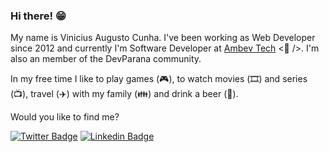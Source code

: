 ### Hi there! 😁

My name is Vinicius Augusto Cunha. I've been working as Web Developer since 2012 and currently I'm Software Developer at [Ambev Tech](https://ambevtech.com.br) <🍻 />. I'm also an member of the DevParana community.

In my free time I like to play games (🎮), to watch movies (🎞️) and series (📺), travel (✈️) with my family (👪) and drink a beer (🍻).

Would you like to find me?

[![Twitter Badge](https://img.shields.io/badge/-Twitter-1ca0f1?style=flat-square&labelColor=1ca0f1&logo=twitter&logoColor=white&link=https://twitter.com/SobrinhoDoCunha)](https://twitter.com/SobrinhoDoCunha)
[![Linkedin Badge](https://img.shields.io/badge/-LinkedIn-blue?style=flat-square&logo=Linkedin&logoColor=white&link=https://www.linkedin.com/in/vin%C3%ADcius-augusto-cunha-0146b64b/)](https://www.linkedin.com/in/vin%C3%ADcius-augusto-cunha-0146b64b/)

